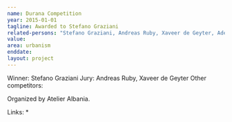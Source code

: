 ```yaml
---
name: Durana Competition
year: 2015-01-01
tagline: Awarded to Stefano Graziani
related-persons: "Stefano Graziani, Andreas Ruby, Xaveer de Geyter, Adelina Greca"
value:
area: urbanism
enddate:
layout: project
---
```

Winner: Stefano Graziani
Jury: Andreas Ruby, Xaveer de Geyter
Other competitors:

Organized by Atelier Albania.

Links:
*
